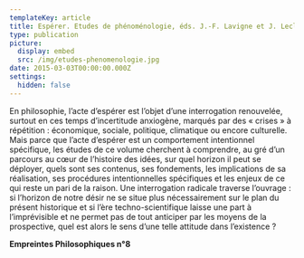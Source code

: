 ```yaml
---
templateKey: article
title: Espérer. Etudes de phénoménologie, éds. J.-F. Lavigne et J. Leclercq
type: publication
picture:
  display: embed
  src: /img/etudes-phenomenologie.jpg
date: 2015-03-03T00:00:00.000Z
settings:
  hidden: false
---
```

En philosophie, l’acte d’espérer est l’objet d’une interrogation renouvelée, surtout en ces temps d’incertitude anxiogène, marqués par des « crises » à répétition : économique, sociale, politique, climatique ou encore culturelle. Mais parce que l’acte d’espérer est un comportement intentionnel spécifique, les études de ce volume cherchent à comprendre, au gré d’un parcours au cœur de l’histoire des idées, sur quel horizon il peut se déployer, quels sont ses contenus, ses fondements, les implications de sa réalisation, ses procédures intentionnelles spécifiques et les enjeux de ce qui reste un pari de la raison. Une interrogation radicale traverse l’ouvrage : si l’horizon de notre désir ne se situe plus nécessairement sur le plan du présent historique et si l’ère techno-scientifique laisse une part à l’imprévisible et ne permet pas de tout anticiper par les moyens de la prospective, quel est alors le sens d’une telle attitude dans l’existence ?

**Empreintes Philosophiques n°8**